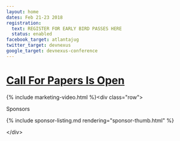 ```yaml
---
layout: home
dates: Feb 21-23 2018
registration:
  text: REGISTER FOR EARLY BIRD PASSES HERE
  status: enabled
facebook_target: atlantajug
twitter_target: devnexus
google_target: devnexus-conference
---
```



<div class="navbar">
<h1 class="top-intro"><a href="cfp-details.html">Call For Papers Is Open</a></h1>
</div>

{% include marketing-video.html %}&lt;div class="row"&gt;

<div>
      <div class="row featured-header">
        <p>Sponsors</p>
      </div>
      {% include sponsor-listing.md rendering="sponsor-thumb.html" %}
</div>

&lt;/div&gt;